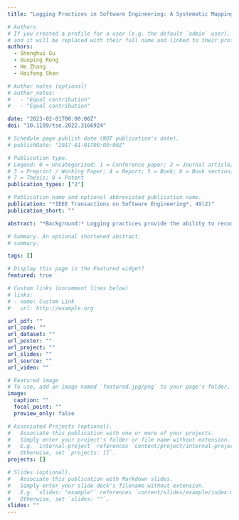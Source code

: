 ```yaml
---
title: "Logging Practices in Software Engineering: A Systematic Mapping Study"

# Authors
# If you created a profile for a user (e.g. the default `admin` user), write the username (folder name) here
# and it will be replaced with their full name and linked to their profile.
authors:
  - Shenghui Gu
  - Guoping Rong
  - He Zhang
  - Haifeng Shen

# Author notes (optional)
# author_notes:
#   - "Equal contribution"
#   - "Equal contribution"

date: "2023-02-01T00:00:00Z"
doi: "10.1109/tse.2022.3166924"

# Schedule page publish date (NOT publication's date).
# publishDate: "2017-01-01T00:00:00Z"

# Publication type.
# Legend: 0 = Uncategorized; 1 = Conference paper; 2 = Journal article;
# 3 = Preprint / Working Paper; 4 = Report; 5 = Book; 6 = Book section;
# 7 = Thesis; 8 = Patent
publication_types: ["2"]

# Publication name and optional abbreviated publication name.
publication: "*IEEE Transactions on Software Engineering*, 49(2)"
publication_short: ""

abstract: "*Background:* Logging practices provide the ability to record valuable runtime information of software systems to support operations tasks such as service monitoring and troubleshooting. However, current logging practices face common challenges. On the one hand, although the importance of logging practices has been broadly recognized, most of them are still conducted in an arbitrary or ad-hoc manner, ending up with questionable or inadequate support to perform these tasks. On the other hand, considerable research effort has been carried out on logging practices, however, few of the proposed techniques or methods have been widely adopted in industry. *Objective:* This study aims to establish a comprehensive understanding of the research state of logging practices, with a focus on unveiling possible problems and gaps which further shed light on the potential future research directions. Method: We carried out a systematic mapping study on logging practices with 56 primary studies. *Results:* This study provides a holistic report of the existing research on logging practices by systematically synthesizing and analyzing the focus and inter-relationship of the existing research in terms of issues, research topics and solution approaches. Using *3W1H*--***W**hy to log*, ***W**here to log*, ***W**hat to log* and ***H**ow well is the logging*--as the categorization standard, we find that: (1) the best known issues in logging practices have been repeatedly investigated; (2) the issues are often studied separately without considering their intricate relationships; (3) the *Where* and *What* questions have attracted the majority of research attention while little research effort has been made on the *Why* and *How well* questions; and (4) the relationships between issues, research topics, and approaches regarding logging practices appear many-to-many, which indicates a lack of profound understanding of the issues in practice and how they should be appropriately tackled. *Conclusions:* This study indicates a need to advance the state of research on logging practices. For example, more research effort should be invested on *why to log* to set the anchor of logging practices as well as on *how well is the logging* to close the loop. In addition, a holistic process perspective should be taken into account in both the research and the adoption related to logging practices."

# Summary. An optional shortened abstract.
# summary:

tags: []

# Display this page in the Featured widget?
featured: true

# Custom links (uncomment lines below)
# links:
# - name: Custom Link
#   url: http://example.org

url_pdf: ""
url_code: ""
url_dataset: ""
url_poster: ""
url_project: ""
url_slides: ""
url_source: ""
url_video: ""

# Featured image
# To use, add an image named `featured.jpg/png` to your page's folder.
image:
  caption: ""
  focal_point: ""
  preview_only: false

# Associated Projects (optional).
#   Associate this publication with one or more of your projects.
#   Simply enter your project's folder or file name without extension.
#   E.g. `internal-project` references `content/project/internal-project/index.md`.
#   Otherwise, set `projects: []`.
projects: []

# Slides (optional).
#   Associate this publication with Markdown slides.
#   Simply enter your slide deck's filename without extension.
#   E.g. `slides: "example"` references `content/slides/example/index.md`.
#   Otherwise, set `slides: ""`.
slides: ""
---
```

